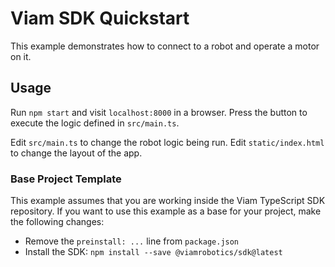 # Viam SDK Quickstart

This example demonstrates how to connect to a robot and operate a motor on it.

## Usage

Run `npm start` and visit `localhost:8000` in a browser. Press the button to execute the logic defined in `src/main.ts`.

Edit `src/main.ts` to change the robot logic being run. Edit `static/index.html` to change the layout of the app.

### Base Project Template

This example assumes that you are working inside the Viam TypeScript SDK repository. If you want to use this example as a base for your project, make the following changes:

* Remove the `preinstall: ...` line from `package.json`
* Install the SDK: `npm install --save @viamrobotics/sdk@latest`
